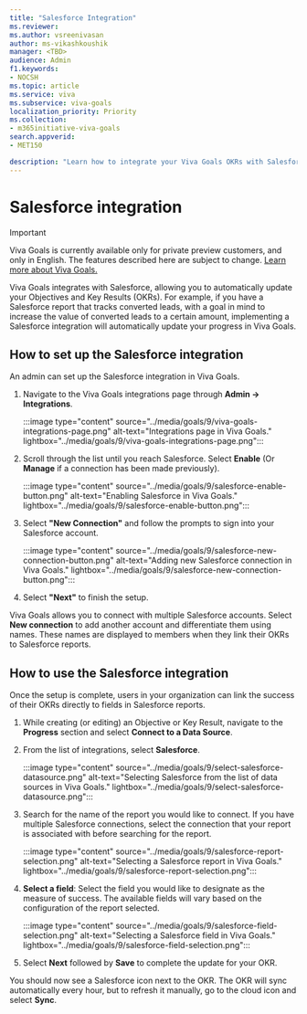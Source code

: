 ```yaml
---
title: "Salesforce Integration"
ms.reviewer: 
ms.author: vsreenivasan
author: ms-vikashkoushik
manager: <TBD>
audience: Admin
f1.keywords:
- NOCSH
ms.topic: article
ms.service: viva
ms.subservice: viva-goals
localization_priority: Priority
ms.collection:  
- m365initiative-viva-goals
search.appverid:
- MET150

description: "Learn how to integrate your Viva Goals OKRs with Salesforce reports."
---
```


# Salesforce integration

> [!IMPORTANT]
> Viva Goals is currently available only for private preview customers, and only in English. The features described here are subject to change. [Learn more about Viva Goals.](https://go.microsoft.com/fwlink/?linkid=2189933)

Viva Goals integrates with Salesforce, allowing you to automatically update your Objectives and Key Results (OKRs). For example, if you have a Salesforce report that tracks converted leads, with a goal in mind to increase the value of converted leads to a certain amount, implementing a Salesforce integration will automatically update your progress in Viva Goals.

## How to set up the Salesforce integration 

An admin can set up the Salesforce integration in Viva Goals. 

1. Navigate to the Viva Goals integrations page through **Admin -> Integrations**.
  
    :::image type="content" source="../media/goals/9/viva-goals-integrations-page.png" alt-text="Integrations page in Viva Goals." lightbox="../media/goals/9/viva-goals-integrations-page.png":::

2. Scroll through the list until you reach Salesforce. Select **Enable** (Or **Manage** if a connection has been made previously).
  
    :::image type="content" source="../media/goals/9/salesforce-enable-button.png" alt-text="Enabling Salesforce in Viva Goals." lightbox="../media/goals/9/salesforce-enable-button.png":::

3. Select **"New Connection"** and follow the prompts to sign into your Salesforce account.
  
    :::image type="content" source="../media/goals/9/salesforce-new-connection-button.png" alt-text="Adding new Salesforce connection in Viva Goals." lightbox="../media/goals/9/salesforce-new-connection-button.png":::

4. Select **"Next"** to finish the setup.

Viva Goals allows you to connect with multiple Salesforce accounts. Select **New connection** to add another account and differentiate them using names. These names are displayed to members when they link their OKRs to Salesforce reports.

## How to use the Salesforce integration

Once the setup is complete, users in your organization can link the success of their OKRs directly to fields in Salesforce reports.

1. While creating (or editing) an Objective or Key Result, navigate to the **Progress** section and select **Connect to a Data Source**.

2. From the list of integrations, select **Salesforce**.
  
    :::image type="content" source="../media/goals/9/select-salesforce-datasource.png" alt-text="Selecting Salesforce from the list of data sources in Viva Goals." lightbox="../media/goals/9/select-salesforce-datasource.png":::

3. Search for the name of the report you would like to connect. If you have multiple Salesforce connections, select the connection that your report is associated with before searching for the report.
  
    :::image type="content" source="../media/goals/9/salesforce-report-selection.png" alt-text="Selecting a Salesforce report in Viva Goals." lightbox="../media/goals/9/salesforce-report-selection.png":::  

4. **Select a field**: Select the field you would like to designate as the measure of success. The available fields will vary based on the configuration of the report selected.
  
    :::image type="content" source="../media/goals/9/salesforce-field-selection.png" alt-text="Selecting a Salesforce field in Viva Goals." lightbox="../media/goals/9/salesforce-field-selection.png":::

5. Select **Next** followed by **Save** to complete the update for your OKR.

You should now see a Salesforce icon next to the OKR. The OKR will sync automatically every hour, but to refresh it manually, go to the cloud icon and select **Sync**.

